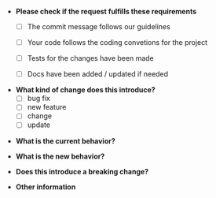 * **Please check if the request fulfills these requirements**
  - [ ] The commit message follows our guidelines
  - [ ] Your code follows the coding convetions for the project
  - [ ] Tests for the changes have been made
  - [ ] Docs have been added / updated if needed



* **What kind of change does this introduce?**
  - [ ] bug fix <!-- Please add [Fix <issue>] on the beggining of the title -->
  - [ ] new feature  <!-- Please add [Feature <issue>] on the beggining of the title -->
  - [ ] change  <!-- Please add [Change <issue>] on the beggining of the title -->
  - [ ] update  <!-- Please add [Update <issue>] on the beggining of the title -->
<!-- <issue> is the number of the issue that is related to this pull request eg: #78 -->
<!-- If there's no issue related to your pull request just close the brackets eg: [Feature] -->



* **What is the current behavior?**



* **What is the new behavior?**



* **Does this introduce a breaking change?**
<!-- What changes users might need to make on their packages? -->



* **Other information**
<!-- e.g. detailed explanation, stacktraces, screenshots, related issues, links for us to have context, eg. stackoverflow, gitter, etc -->



